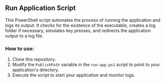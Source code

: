 ## Run Application Script

This PowerShell script automates the process of running the application and logs its output. It checks for the existence of the executable, creates a log folder if necessary, simulates key presses, and redirects the application output to a log file.

### How to use:
1. Clone this repository.
2. Modify the `PublishPath` variable in the `run-app.ps1` script to point to your application's directory.
3. Execute the script to start your application and monitor logs.
